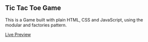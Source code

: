 ## Tic Tac Toe Game

This is a Game built with plain HTML, CSS and JavaScript, using the modular and factories pattern.

[Live Preview](https://emmanueletm.github.io/Tic-Tac-Toe/)
